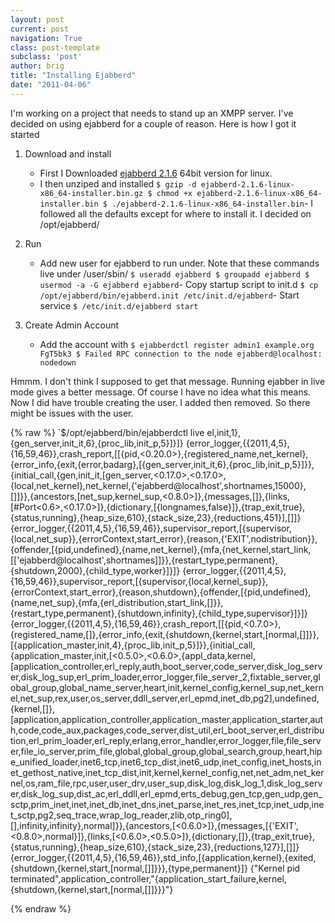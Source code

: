 ```yaml
---
layout: post
current: post
navigation: True
class: post-template
subclass: 'post'
author: brig
title: "Installing Ejabberd"
date: "2011-04-06"
---
```


I'm working on a project that needs to stand up an XMPP server. I've decided on using ejabberd for a couple of reason. Here is how I got it started

1. Download and install
    - First I Downloaded [ejabberd 2.1.6](http://www.process-one.net/en/ejabberd/downloads) 64bit version for linux.
    - I then unziped and installed
    `$ gzip -d ejabberd-2.1.6-linux-x86_64-installer.bin.gz $ chmod +x ejabberd-2.1.6-linux-x86_64-installer.bin $ ./ejabberd-2.1.6-linux-x86_64-installer.bin`- I followed all the defaults except for where to install it. I decided on /opt/ejabberd/
2. Run
    - Add new user for ejabberd to run under. Note that these commands live under /user/sbin/
    `$ useradd ejabberd $ groupadd ejabberd $ usermod -a -G ejabberd ejabberd`- Copy startup script to init.d
    `$ cp /opt/ejabberd/bin/ejabberd.init /etc/init.d/ejabberd`- Start service
    `$ /etc/init.d/ejabberd start`
3. Create Admin Account
    
    - Add the account with
    `$ ejabberdctl register admin1 example.org FgT5bk3 $ Failed RPC connection to the node ejabberd@localhost: nodedown`
    

Hmmm. I don't think I supposed to get that message. Running ejabber in live mode gives a better message. Of course I have no idea what this means. Now I did have trouble creating the user. I added then removed. So there might be issues with the user.

{% raw  %}
`$/opt/ejabberd/bin/ejabberdctl live el,init,1},{gen_server,init_it,6},{proc_lib,init_p,5}]}]} {error_logger,{{2011,4,5},{16,59,46}},crash_report,[[{pid,<0.20.0>},{registered_name,net_kernel},{error_info,{exit,{error,badarg},[{gen_server,init_it,6},{proc_lib,init_p,5}]}},{initial_call,{gen,init_it,[gen_server,<0.17.0>,<0.17.0>,{local,net_kernel},net_kernel,{'ejabberd@localhost',shortnames,15000},[]]}},{ancestors,[net_sup,kernel_sup,<0.8.0>]},{messages,[]},{links,[#Port<0.6>,<0.17.0>]},{dictionary,[{longnames,false}]},{trap_exit,true},{status,running},{heap_size,610},{stack_size,23},{reductions,451}],[]]} {error_logger,{{2011,4,5},{16,59,46}},supervisor_report,[{supervisor,{local,net_sup}},{errorContext,start_error},{reason,{'EXIT',nodistribution}},{offender,[{pid,undefined},{name,net_kernel},{mfa,{net_kernel,start_link,[['ejabberd@localhost',shortnames]]}},{restart_type,permanent},{shutdown,2000},{child_type,worker}]}]} {error_logger,{{2011,4,5},{16,59,46}},supervisor_report,[{supervisor,{local,kernel_sup}},{errorContext,start_error},{reason,shutdown},{offender,[{pid,undefined},{name,net_sup},{mfa,{erl_distribution,start_link,[]}},{restart_type,permanent},{shutdown,infinity},{child_type,supervisor}]}]} {error_logger,{{2011,4,5},{16,59,46}},crash_report,[[{pid,<0.7.0>},{registered_name,[]},{error_info,{exit,{shutdown,{kernel,start,[normal,[]]}},[{application_master,init,4},{proc_lib,init_p,5}]}},{initial_call,{application_master,init,[<0.5.0>,<0.6.0>,{appl_data,kernel,[application_controller,erl_reply,auth,boot_server,code_server,disk_log_server,disk_log_sup,erl_prim_loader,error_logger,file_server_2,fixtable_server,global_group,global_name_server,heart,init,kernel_config,kernel_sup,net_kernel,net_sup,rex,user,os_server,ddll_server,erl_epmd,inet_db,pg2],undefined,{kernel,[]},[application,application_controller,application_master,application_starter,auth,code,code_aux,packages,code_server,dist_util,erl_boot_server,erl_distribution,erl_prim_loader,erl_reply,erlang,error_handler,error_logger,file,file_server,file_io_server,prim_file,global,global_group,global_search,group,heart,hipe_unified_loader,inet6_tcp,inet6_tcp_dist,inet6_udp,inet_config,inet_hosts,inet_gethost_native,inet_tcp_dist,init,kernel,kernel_config,net,net_adm,net_kernel,os,ram_file,rpc,user,user_drv,user_sup,disk_log,disk_log_1,disk_log_server,disk_log_sup,dist_ac,erl_ddll,erl_epmd,erts_debug,gen_tcp,gen_udp,gen_sctp,prim_inet,inet,inet_db,inet_dns,inet_parse,inet_res,inet_tcp,inet_udp,inet_sctp,pg2,seq_trace,wrap_log_reader,zlib,otp_ring0],[],infinity,infinity},normal]}},{ancestors,[<0.6.0>]},{messages,[{'EXIT',<0.8.0>,normal}]},{links,[<0.6.0>,<0.5.0>]},{dictionary,[]},{trap_exit,true},{status,running},{heap_size,610},{stack_size,23},{reductions,127}],[]]} {error_logger,{{2011,4,5},{16,59,46}},std_info,[{application,kernel},{exited,{shutdown,{kernel,start,[normal,[]]}}},{type,permanent}]} {"Kernel pid terminated",application_controller,"{application_start_failure,kernel,{shutdown,{kernel,start,[normal,[]]}}}"}


{% endraw  %}

